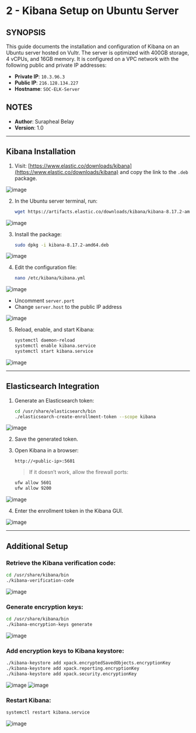 # 2 - Kibana Setup on Ubuntu Server

## SYNOPSIS

This guide documents the installation and configuration of Kibana on an Ubuntu server hosted on Vultr. The server is optimized with 400GB storage, 4 vCPUs, and 16GB memory. It is configured on a VPC network with the following public and private IP addresses:

- **Private IP**: `10.3.96.3`  
- **Public IP**: `216.128.134.227`  
- **Hostname**: `SOC-ELK-Server`

## NOTES

- **Author**: Surapheal Belay  
- **Version**: 1.0

---

## Kibana Installation

1. Visit: [https://www.elastic.co/downloads/kibana](https://www.elastic.co/downloads/kibana) and copy the link to the `.deb` package.

![image](https://github.com/user-attachments/assets/11602a7a-5cb7-460d-8130-2ddf56342342)

2. In the Ubuntu server terminal, run:

   ```bash
   wget https://artifacts.elastic.co/downloads/kibana/kibana-8.17.2-amd64.deb
   ```
![image](https://github.com/user-attachments/assets/c9eb3092-87de-40dd-b964-f7981d4ee99b)

3. Install the package:

   ```bash
   sudo dpkg -i kibana-8.17.2-amd64.deb
   ```
![image](https://github.com/user-attachments/assets/09858dd9-4142-4395-b342-7a26d43f99e4)

4. Edit the configuration file:

   ```bash
   nano /etc/kibana/kibana.yml
   ```
![image](https://github.com/user-attachments/assets/04c986b7-1416-4cd7-ac4d-2fe8ac80513b)

   - Uncomment `server.port`
   - Change `server.host` to the public IP address

![image](https://github.com/user-attachments/assets/3aac4bf6-68e6-4fe5-a98c-bdff5e9c48e1)

5. Reload, enable, and start Kibana:

   ```bash
   systemctl daemon-reload
   systemctl enable kibana.service
   systemctl start kibana.service
   ```
![image](https://github.com/user-attachments/assets/e606bcf3-2b70-46a8-a2b1-a9d4a0c31a75)

---

## Elasticsearch Integration

1. Generate an Elasticsearch token:

   ```bash
   cd /usr/share/elasticsearch/bin
   ./elasticsearch-create-enrollment-token --scope kibana
   ```
![image](https://github.com/user-attachments/assets/52494f61-9236-4ed6-ab64-add426182a7e)

2. Save the generated token.

3. Open Kibana in a browser:

   ```
   http://<public-ip>:5601
   ```

   > If it doesn’t work, allow the firewall ports:

   ```bash
   ufw allow 5601
   ufw allow 9200
   ```
![image](https://github.com/user-attachments/assets/c9524f37-28a0-4d73-ba21-bf2ca3807b30)

4. Enter the enrollment token in the Kibana GUI.

![image](https://github.com/user-attachments/assets/6ef8217d-71df-40a6-ab93-37e618e54b96)


---

## Additional Setup

### Retrieve the Kibana verification code:

```bash
cd /usr/share/kibana/bin
./kibana-verification-code
```
![image](https://github.com/user-attachments/assets/8100e558-6a6e-44c6-923a-d1d48b86a268)

### Generate encryption keys:

```bash
cd /usr/share/kibana/bin
./kibana-encryption-keys generate
```
![image](https://github.com/user-attachments/assets/0b470c94-f6a9-4170-b74c-2d9f188d3359)

### Add encryption keys to Kibana keystore:

```bash
./kibana-keystore add xpack.encryptedSavedObjects.encryptionKey
./kibana-keystore add xpack.reporting.encryptionKey
./kibana-keystore add xpack.security.encryptionKey
```
![image](https://github.com/user-attachments/assets/890332ac-494c-46ec-acde-cb7b535ce865)
![image](https://github.com/user-attachments/assets/4bac23c1-2f91-4268-843f-2b70a352ec2d)

### Restart Kibana:

```bash
systemctl restart kibana.service
```
![image](https://github.com/user-attachments/assets/a2613f12-cb96-4ad9-8f86-0bc5bd6da29f)
